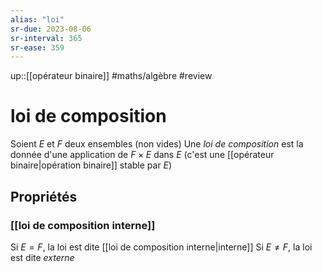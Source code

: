 ```yaml
---
alias: "loi"
sr-due: 2023-08-06
sr-interval: 365
sr-ease: 359
---
```

up::[[opérateur binaire]]
#maths/algèbre #review 
# loi de composition
Soient $E$ et $F$ deux ensembles (non vides)
Une _loi de composition_ est la donnée d'une application de $F\times E$ dans $E$ (c'est une [[opérateur binaire|opération binaire]] stable par $E$)

## Propriétés

### [[loi de composition interne]]
Si $E = F$, la loi est dite [[loi de composition interne|interne]]
Si $E\neq F$, la loi est dite _externe_

